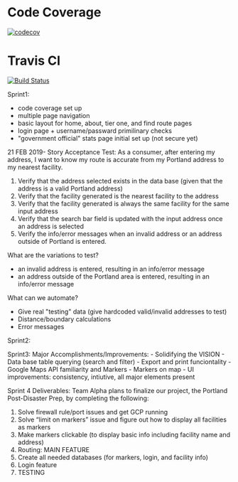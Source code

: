 # Code Coverage
[![codecov](https://codecov.io/gh/upcs/cs-341-project-sq19-alpha/branch/master/graph/badge.svg)](https://codecov.io/gh/upcs/cs-341-project-sq19-alpha)

# Travis CI
[![Build Status](https://travis-ci.org/upcs/cs-341-project-sq19-alpha.svg?branch=master)](https://travis-ci.org/upcs/cs-341-project-sq19-alpha)

Sprint1:
  - code coverage set up
  - multiple page navigation
  - basic layout for home, about, tier one, and find route pages
  - login page + username/passward primilinary checks
  - "government official" stats page initial set up (not secure yet)


21 FEB 2019- Story Acceptance Test:
As a consumer, after entering my address, I want to know my route is accurate from my Portland address to my nearest facility.

1) Verify that the address selected exists in the data base (given that the address is a valid Portland address)
2) Verify that the facility generated is the nearest facility to the address
3) Verify that the facility generated is always the same facility for the same input address
4) Verify that the search bar field is updated with the input address once an address is selected
5) Verify the info/error messages when an invalid address or an address outside of Portland is entered.

What are the variations to test?
- an invalid address is entered, resulting in an info/error message
- an address outside of the Portland area is entered, resulting in an info/error message

What can we automate?
- Give real "testing" data (give hardcoded valid/invalid addresses to test)
- Distance/boundary calculations
- Error messages

Sprint2:

Sprint3:
Major Accomplishments/Improvements:
	- Solidifying the VISION
	- Data base table querying (search and filter)
	- Export and print funciontality
	- Google Maps API familiarity and Markers
	- Markers on map
	- UI improvements: consistency, intiutive, all major elements present
	
	
Sprint 4 Deliverables:
Team Alpha plans to finalize our project, the Portland Post-Disaster Prep, by completing the following:
1)	Solve firewall rule/port issues and get GCP running
2)	Solve “limit on markers” issue and figure out how to display all facilities as markers
3)	Make markers clickable (to display basic info including facility name and address)
4)	Routing: MAIN FEATURE
5)	Create all needed databases (for markers, login, and facility info)
6)	Login feature
7)	TESTING

